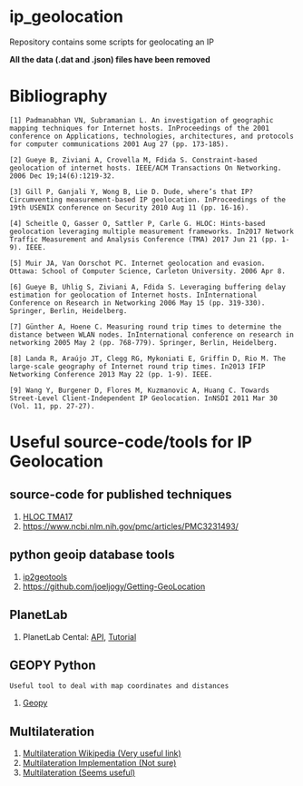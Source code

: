 # ip_geolocation

Repository contains some scripts for geolocating an IP

**All the data (.dat and .json) files have been removed**

# Bibliography

```
[1] Padmanabhan VN, Subramanian L. An investigation of geographic mapping techniques for Internet hosts. InProceedings of the 2001 conference on Applications, technologies, architectures, and protocols for computer communications 2001 Aug 27 (pp. 173-185).

[2] Gueye B, Ziviani A, Crovella M, Fdida S. Constraint-based geolocation of internet hosts. IEEE/ACM Transactions On Networking. 2006 Dec 19;14(6):1219-32.

[3] Gill P, Ganjali Y, Wong B, Lie D. Dude, where’s that IP? Circumventing measurement-based IP geolocation. InProceedings of the 19th USENIX conference on Security 2010 Aug 11 (pp. 16-16).

[4] Scheitle Q, Gasser O, Sattler P, Carle G. HLOC: Hints-based geolocation leveraging multiple measurement frameworks. In2017 Network Traffic Measurement and Analysis Conference (TMA) 2017 Jun 21 (pp. 1-9). IEEE.

[5] Muir JA, Van Oorschot PC. Internet geolocation and evasion. Ottawa: School of Computer Science, Carleton University. 2006 Apr 8.

[6] Gueye B, Uhlig S, Ziviani A, Fdida S. Leveraging buffering delay estimation for geolocation of Internet hosts. InInternational Conference on Research in Networking 2006 May 15 (pp. 319-330). Springer, Berlin, Heidelberg.

[7] Günther A, Hoene C. Measuring round trip times to determine the distance between WLAN nodes. InInternational conference on research in networking 2005 May 2 (pp. 768-779). Springer, Berlin, Heidelberg.

[8] Landa R, Araújo JT, Clegg RG, Mykoniati E, Griffin D, Rio M. The large-scale geography of Internet round trip times. In2013 IFIP Networking Conference 2013 May 22 (pp. 1-9). IEEE.

[9] Wang Y, Burgener D, Flores M, Kuzmanovic A, Huang C. Towards Street-Level Client-Independent IP Geolocation. InNSDI 2011 Mar 30 (Vol. 11, pp. 27-27).

```

# Useful source-code/tools for IP Geolocation

## source-code for published techniques
1. [HLOC TMA17](https://github.com/tumi8/hloc/tree/tma17)
1. https://www.ncbi.nlm.nih.gov/pmc/articles/PMC3231493/

## python geoip database tools
1. [ip2geotools](https://github.com/tomas-net/ip2geotools)
1. https://github.com/joeljogy/Getting-GeoLocation

## PlanetLab
1. PlanetLab Cental: [API](https://www.planet-lab.org/doc/plc_api), [Tutorial](https://www.planet-lab.org/doc/plcapitut)

## GEOPY Python
```
Useful tool to deal with map coordinates and distances
```
1. [Geopy](https://geopy.readthedocs.io/en/stable/)

## Multilateration

1. [Multilateration Wikipedia (Very useful link)](https://en.wikipedia.org/wiki/Multilateration)
1. [Multilateration Implementation (Not sure)](https://github.com/glucee/Multilateration)
1. [Multilateration (Seems useful)](https://github.com/jurasofish/multilateration)

